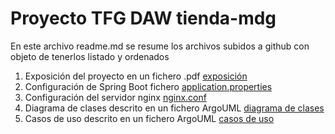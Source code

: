 # Proyecto TFG DAW tienda-mdg

En este archivo readme.md se resume los archivos subidos a github con objeto de tenerlos listado y ordenados


1. Exposición del proyecto en un fichero .pdf [exposición](tienda-mdg-exposicion-v20.pdf)
3. Configuración de Spring Boot fichero [application.properties](aplication.properties.tienda-mdg.txt)
4. Configuración del servidor nginx [nginx.conf](nginx.conf.tienda-mdg.txt)
5. Diagrama de clases descrito en un fichero ArgoUML [diagrama de clases](tienda-mdg-diagrama-casos-de-uso-v4.zargo)
6. Casos de uso descrito en un fichero ArgoUML [casos de uso](tienda-mdg-diagrama-casos-de-uso-v4.zargo)



